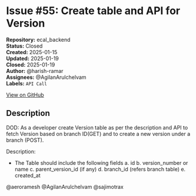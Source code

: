 # Issue #55: Create table and API for Version

**Repository:** ecal_backend  
**Status:** Closed  
**Created:** 2025-01-15  
**Updated:** 2025-01-19  
**Closed:** 2025-01-19  
**Author:** @harish-ramar  
**Assignees:** @AgilanArulchelvam  
**Labels:** `API Call`  

[View on GitHub](https://github.com/Simtestlab/ecal_backend/issues/55)

## Description

DOD: As a developer create Version table as per the description and API to fetch Version based on branch ID(GET) and to create a new version under a branch (POST).

Description: 
- The Table should include the following fields
a. id
b. version_number or name
c. parent_version_id (if any)
d. branch_id (refers branch table)
e. created_at


@aeroramesh @AgilanArulchelvam @sajimotrax 